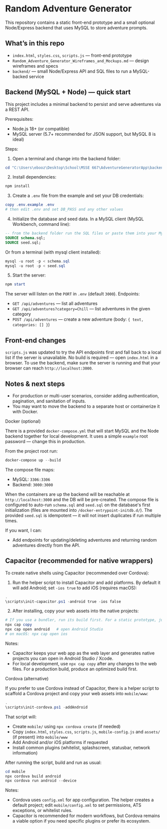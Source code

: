 # Random Adventure Generator

This repository contains a static front-end prototype and a small optional Node/Express backend that uses MySQL to store adventure prompts.

## What’s in this repo

- `index.html`, `styles.css`, `scripts.js` — front-end prototype
- `Random_Adventure_Generator_Wireframes_and_Mockups.md` — design wireframes and specs
- `backend/` — small Node/Express API and SQL files to run a MySQL-backed service

## Backend (MySQL + Node) — quick start

This project includes a minimal backend to persist and serve adventures via a REST API.

Prerequisites:
- Node.js 18+ (or compatible)
- MySQL server (5.7+ recommended for JSON support, but MySQL 8 is ideal)

Steps:
1. Open a terminal and change into the backend folder:

```powershell
cd "C:\Users\ebooz\Desktop\School\MSSE 667\AdventureGeneratorApp\backend"
```

2. Install dependencies:

```powershell
npm install
```

3. Create a `.env` file from the example and set your DB credentials:

```powershell
copy .env.example .env
# then edit .env and set DB_PASS and any other values
```

4. Initialize the database and seed data. In a MySQL client (MySQL Workbench, command line):

```sql
-- from the backend folder run the SQL files or paste them into your MySQL client
SOURCE schema.sql;
SOURCE seed.sql;
```

Or from a terminal (with mysql client installed):

```powershell
mysql -u root -p < schema.sql
mysql -u root -p < seed.sql
```

5. Start the server:

```powershell
npm start
```

The server will listen on the `PORT` in `.env` (default `3000`). Endpoints:
- `GET /api/adventures` — list all adventures
- `GET /api/adventures?category=Chill` — list adventures in the given category
- `POST /api/adventures` — create a new adventure (body: `{ text, categories: [] }`)

## Front-end changes

`scripts.js` was updated to try the API endpoints first and fall back to a local list if the server is unavailable. No build is required — open `index.html` in a browser. To use the backend, make sure the server is running and that your browser can reach `http://localhost:3000`.

## Notes & next steps

- For production or multi-user scenarios, consider adding authentication, pagination, and sanitation of inputs.
- You may want to move the backend to a separate host or containerize it with Docker.

Docker (optional)

There is a provided `docker-compose.yml` that will start MySQL and the Node backend together for local development. It uses a simple `example` root password — change this in production.

From the project root run:

```powershell
docker-compose up --build
```

The compose file maps:
- MySQL: `3306:3306`
- Backend: `3000:3000`

When the containers are up the backend will be reachable at `http://localhost:3000` and the DB will be pre-created. The compose file is configured to auto-run `schema.sql` and `seed.sql` on the database's first initialization (files are mounted into `/docker-entrypoint-initdb.d/`). The provided `seed.sql` is idempotent — it will not insert duplicates if run multiple times.

If you want, I can:
- Add endpoints for updating/deleting adventures and returning random adventures directly from the API.

## Capacitor (recommended for native wrappers)

To create native shells using Capacitor (recommended over Cordova):

1. Run the helper script to install Capacitor and add platforms. By default it will add Android; set `-ios true` to add iOS (requires macOS):

```powershell
.
\scripts\init-capacitor.ps1 -android true -ios false
```

2. After installing, copy your web assets into the native projects:

```powershell
# If you use a bundler, run its build first. For a static prototype, just copy files.
npx cap copy
npx cap open android   # open Android Studio
# on macOS: npx cap open ios
```

Notes:
- Capacitor keeps your web app as the web layer and generates native projects you can open in Android Studio / Xcode.
- For local development, use `npx cap copy` after any changes to the web files. For a production build, produce an optimized build first.

Cordova (alternative)

If you prefer to use Cordova instead of Capacitor, there is a helper script to scaffold a Cordova project and copy your web assets into `mobile/www`:

```powershell
.
\scripts\init-cordova.ps1 -addAndroid
```

That script will:
- Create `mobile/` using `npx cordova create` (if needed)
- Copy `index.html`, `styles.css`, `scripts.js`, `mobile-config.js` and `assets/` (if present) into `mobile/www`
- Add Android and/or iOS platforms if requested
- Install common plugins (whitelist, splashscreen, statusbar, network information)

After running the script, build and run as usual:

```powershell
cd mobile
npx cordova build android
npx cordova run android --device
```

Notes:
- Cordova uses `config.xml` for app configuration. The helper creates a default project; edit `mobile/config.xml` to set permissions, ATS exceptions, or whitelist rules.
- Capacitor is recommended for modern workflows, but Cordova remains a viable option if you need specific plugins or prefer its ecosystem.

